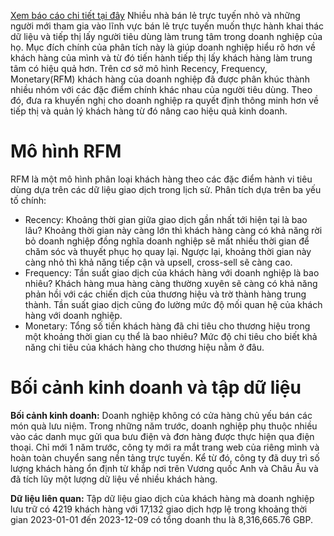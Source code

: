 [Xem báo cáo chi tiết tại đây](./Report%20Final.pdf)
Nhiều nhà bán lẻ trực tuyến nhỏ và những người mới tham gia vào lĩnh 
vực bán lẻ trực tuyến muốn thực hành khai thác dữ liệu và tiếp thị 
lấy người tiêu dùng làm trung tâm trong doanh nghiệp của họ. 
Mục đích chính của phân tích này là giúp doanh nghiệp hiểu rõ hơn 
về khách hàng của mình và từ đó tiến hành tiếp thị lấy khách hàng 
làm trung tâm có hiệu quả hơn. Trên cơ sở mô hình Recency, Frequency, 
Monetary(RFM) khách hàng của doanh nghiệp đã được phân khúc thành 
nhiều nhóm với các đặc điểm chính khác nhau của người tiêu dùng. 
Theo đó, đưa ra khuyến nghị cho doanh nghiệp ra quyết định thông 
minh hơn về tiếp thị và quản lý khách hàng từ đó nâng cao hiệu quả 
kinh doanh.
# Mô hình RFM 
RFM là một mô hình phân loại khách hàng theo các đặc điểm hành vi tiêu dùng dựa trên 
các dữ liệu giao dịch trong lịch sử. Phân tích dựa trên ba yếu tố chính: 
- Recency: Khoảng thời gian giữa giao dịch gần nhất tới hiện tại là bao lâu? Khoảng 
thời gian này càng lớn thì khách hàng càng có khả năng rời bỏ doanh nghiệp đồng nghĩa 
doanh nghiệp sẽ mất nhiều thời gian để chăm sóc và thuyết phục họ quay lại. Ngược 
lại, khoảng thời gian này càng nhỏ thì khả năng tiếp cận và upsell, cross-sell sẽ 
càng cao.  
- Frequency: Tần suất giao dịch của khách hàng với doanh nghiệp là bao nhiêu? Khách 
hàng mua hàng càng thường xuyên sẽ càng có khả năng phản hồi với các chiến dịch của 
thương hiệu và trờ thành hàng trung thành. Tần suất giao dịch cũng đo lường mức độ 
mối quan hệ của khách hàng với doanh nghiệp. 
- Monetary: Tổng số tiền khách hàng đã chi tiêu cho thương hiệu trong một khoảng thời 
gian cụ thể là bao nhiêu? Mức độ chi tiêu cho biết khả năng chi tiêu của khách hàng 
cho thương hiệu nằm ở đâu.
# Bối cảnh kinh doanh và tập dữ liệu
**Bối cảnh kinh doanh:**
Doanh nghiệp không có cửa hàng chủ yếu bán các món quà lưu niệm. Trong những năm 
trước, doanh nghiệp phụ thuộc nhiều vào các danh mục gửi qua bưu điện và đơn hàng 
được thực hiện qua điện thoại. Chỉ mới 1 năm trước, công ty mới ra mắt trang web của 
riêng mình và hoàn toàn chuyển sang nền tảng trực tuyến. Kể từ đó, công ty đã duy 
trì số lượng khách hàng ổn định từ khắp nơi trên Vương quốc Anh và Châu Âu và đã 
tích lũy một lượng dữ liệu về nhiều khách hàng. 

**Dữ liệu liên quan:**
Tập dữ liệu giao dịch của khách hàng mà doanh nghiệp lưu trữ có 4219 khách hàng 
với 17,132 giao dịch hợp lệ trong khoảng thời gian 2023-01-01 đến 2023-12-09 
có tổng doanh thu là 8,316,665.76 GBP. 
